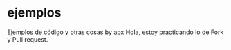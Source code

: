 # ejemplos

Ejemplos de código y otras cosas by apx
Hola, estoy practicando lo de Fork y Pull request.
